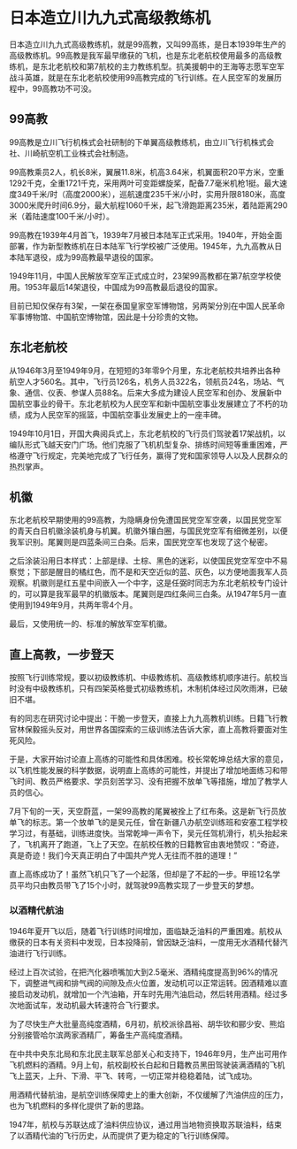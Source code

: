 # 日本造立川九九式高级教练机

日本造立川九九式高级教练机，就是99高教，又叫99高练，是日本1939年生产的高级教练机。99高教是我军最早缴获的飞机，也是东北老航校使用最多的高级教练机，是东北老航校和第7航校的主力教练机型。抗美援朝中的王海等志愿军空军战斗英雄，就是在东北老航校使用99高教完成的飞行训练。在人民空军的发展历程中，99高教功不可没。

## 99高教

99高教是立川飞行机株式会社研制的下单翼高级教练机，由立川飞行机株式会社、川崎航空机工业株式会社制造。

99高教乘员2人，机长8米，翼展11.8米，机高3.64米，机翼面积20平方米，空重1292千克，全重1721千克，采用两叶可变距螺旋桨，配备7.7毫米机枪1挺。最大速度349千米/时（高度2000米），巡航速度235千米/小时，实用升限8180米，高度3000米爬升时间6.9分，最大航程1060千米，起飞滑跑距离235米，着陆距离290米（着陆速度100千米/小时）。

99高教在1939年4月首飞，1939年7月被日本陆军正式采用。1940年，开始全面部署，作为新型教练机在日本陆军飞行学校被广泛使用。1945年，九九高教从日本陆军退役，成为99高教最早退役的国家。

1949年11月，中国人民解放军空军正式成立时，23架99高教都在第7航空学校使用。1953年最后14架退役，中国成为99高教最后退役的国家。

目前已知仅保存有3架，一架在泰国皇家空军博物馆，另两架分別在中国人民革命军事博物馆、中国航空博物馆，因此是十分珍贵的文物。

## 东北老航校

从1946年3月至1949年9月，在短短的3年零9个月里，东北老航校共培养出各种航空人才560名。其中，飞行员126名，机务人员322名，领航员24名，场站、气象、通信、仪表、参谋人员88名。后来大多成为建设人民空军和创办、发展新中国航空事业的骨干。东北老航校为人民空军和新中国航空事业发展建立了不朽的功绩，成为人民空军的摇篮，中国航空事业发展史上的一座丰碑。

1949年10月1日，开国大典阅兵式上，东北老航校的飞行员们驾驶着17架战机，以编队形式飞越天安门广场。他们克服了飞机机型复杂、排练时间短等重重困难，严格遵守飞行规定，完美地完成了飞行任务，赢得了党和国家领导人以及人民群众的热烈掌声。

## 机徽

东北老航校早期使用的99高教，为隐瞒身份免遭国民党空军空袭，以国民党空军的青天白日机徽涂装机身与机翼。机徽外镶白圈，与国民党空军有细微差别，以便我军识别。尾翼则是四蓝条间三白条。后来，国民党空军也发现了这个秘密。

之后涂装沿用日本样式：上部是绿、土棕、黑色的迷彩，以使国民党空军空中不易察觉；下部是醒目的橘红色，而不是和天空近似的蓝、灰色，以方便地面我军人员观察。机徽则是红五星中间嵌入一个中字，这是任弼时同志为东北老航校专门设计的，可以算是我军最早的机徽版本。尾翼则是四红条间三白条。从1947年5月一直使用到1949年9月，共两年零4个月。

最后，又使用统一的、标准的解放军空军机徽。

## 直上高教，一步登天

按照飞行训练常规，要以初级教练机、中级教练机、高级教练机顺序进行。航校当时没有中级教练机，只有四架英格曼式初级教练机，木制机体经过风吹雨淋，已破旧不堪。

有的同志在研究讨论中提出：干脆一步登天，直接上九九高教机训练。日籍飞行教官林保毅摇头反对，用世界各国探索的三级训练法告诉大家，直上高教将要面对生死风险。

于是，大家开始讨论直上高练的可能性和具体困难。校长常乾坤总结大家的意见，以飞机性能发展的科学数据，说明直上高练的可能性，并提出了增加地面练习和带飞时间、教员严格要求、学员刻苦学习、没有把握不放单飞等措施，增加了教学人员的信心。

7月下旬的一天，天空蔚蓝，一架99高教的尾翼被拴上了红布条。这是新飞行员放单飞的标志。第一个放单飞的是吴元任，曾在新疆八办航空训练班和安塞工程学校学习过，有基础，训练进度快。当常乾坤一声令下，吴元任驾机滑行，机头抬起来了，飞机离开了跑道，飞上了天空。在航校任教的日籍教官由衷地赞叹：“奇迹，真是奇迹！我们今天真正明白了中国共产党人无往而不胜的道理！”

直上高练成功了！虽然飞机只飞了一个起落，但却是了不起的一步。甲班12名学员平均只由教员带飞了15个小时，就驾驶99高教实现了一步登天的梦想。

### 以酒精代航油

1946年夏开飞以后，随着飞行训练时间增加，面临缺乏油料的严重困难。航校从缴获的日本有关资料中发现，日本投降前，曾因缺乏油料，一度用无水酒精代替汽油进行飞行训练。

经过上百次试验，在把汽化器喷嘴加大到2.5毫米、酒精纯度提高到96%的情况下，调整进气阀和排气阀的间隙及点火位置，发动机可以正常运转。因酒精难以直接启动发动机，就增加一个汽油箱，开车时先用汽油启动，然后转用酒精。经过多次地面试车，发动机最大转速符合飞行要求。

为了尽快生产大批量高纯度酒精，6月初，航校派徐昌裕、胡华钦和郦少安、熊焰分别接管哈尔滨两家酒精厂，筹备生产高纯度酒精。

在中共中央东北局和东北民主联军总部关心和支持下，1946年9月，生产出可用作飞机燃料的酒精。9月上旬，航校副校长白起和日籍教员黑田驾驶装满酒精的飞机飞上蓝天，上升、下滑、平飞、转弯，一切正常并稳稳着陆，试飞成功。

用酒精代替航油，是航空训练保障史上的重大创新，不仅缓解了汽油供应的压力，也为飞机燃料的多样化提供了新的思路。

1947年，航校与苏联达成了油料供应协议，通过用当地物资换取苏联油料，结束了以酒精代油的飞行历史，从而提供了更为稳定的飞行训练保障。
